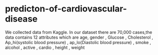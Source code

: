 # predicton-of-cardiovascular-disease
We collected data from Kaggle. In our dataset there are 70,000 cases,the data contains 12  attributes which are age, gender , Glucose , Cholesterol , Ap_hi(systolic blood pressure) , ap_lo(Diastolic blood pressure) , smoke , alcohol , active , cardio ,  height , weight 
